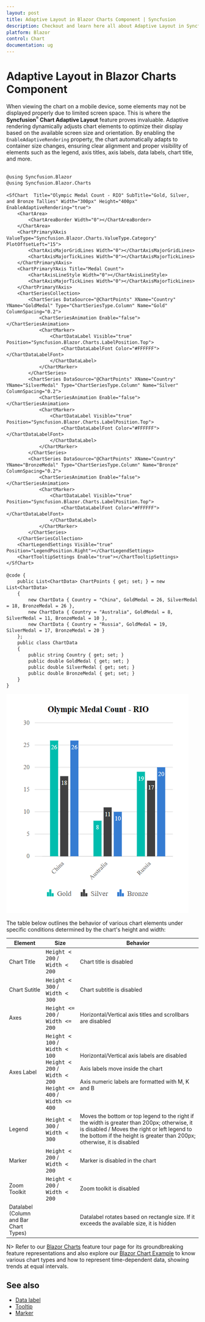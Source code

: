 ```yaml
---
layout: post
title: Adaptive Layout in Blazor Charts Component | Syncfusion
description: Checkout and learn here all about Adaptive Layout in Syncfusion Blazor Charts component and much more.
platform: Blazor
control: Chart
documentation: ug
---
```


# Adaptive Layout in Blazor Charts Component

When viewing the chart on a mobile device, some elements may not be displayed properly due to limited screen space. This is where the **Syncfusion<sup style="font-size:70%">&reg;</sup> Chart Adaptive Layout** feature proves invaluable. Adaptive rendering dynamically adjusts chart elements to optimize their display based on the available screen size and orientation. By enabling the `EnableAdaptiveRendering` property, the chart automatically adapts to container size changes, ensuring clear alignment and proper visibility of elements such as the legend, axis titles, axis labels, data labels, chart title, and more.

```cshtml

@using Syncfusion.Blazor
@using Syncfusion.Blazor.Charts

<SfChart  Title="Olympic Medal Count - RIO" SubTitle="Gold, Silver, and Bronze Tallies" Width="300px" Height="400px" EnableAdaptiveRendering="true">
    <ChartArea>
        <ChartAreaBorder Width="0"></ChartAreaBorder>
    </ChartArea>
    <ChartPrimaryXAxis ValueType="Syncfusion.Blazor.Charts.ValueType.Category" PlotOffsetLeft="15">
        <ChartAxisMajorGridLines Width="0"></ChartAxisMajorGridLines>
        <ChartAxisMajorTickLines Width="0"></ChartAxisMajorTickLines>
    </ChartPrimaryXAxis>
    <ChartPrimaryYAxis Title="Medal Count">
        <ChartAxisLineStyle Width="0"></ChartAxisLineStyle>
        <ChartAxisMajorTickLines Width="0"></ChartAxisMajorTickLines>
    </ChartPrimaryYAxis>
    <ChartSeriesCollection>
        <ChartSeries DataSource="@ChartPoints" XName="Country" YName="GoldMedal" Type="ChartSeriesType.Column" Name="Gold" ColumnSpacing="0.2">
            <ChartSeriesAnimation Enable="false"></ChartSeriesAnimation>
            <ChartMarker>
                <ChartDataLabel Visible="true" Position="Syncfusion.Blazor.Charts.LabelPosition.Top">
                    <ChartDataLabelFont Color="#FFFFFF"></ChartDataLabelFont>
                </ChartDataLabel>
            </ChartMarker>
        </ChartSeries>
        <ChartSeries DataSource="@ChartPoints" XName="Country" YName="SilverMedal" Type="ChartSeriesType.Column" Name="Silver" ColumnSpacing="0.2">
            <ChartSeriesAnimation Enable="false"></ChartSeriesAnimation>
            <ChartMarker>
                <ChartDataLabel Visible="true" Position="Syncfusion.Blazor.Charts.LabelPosition.Top">
                    <ChartDataLabelFont Color="#FFFFFF"></ChartDataLabelFont>
                </ChartDataLabel>
            </ChartMarker>
        </ChartSeries> 
        <ChartSeries DataSource="@ChartPoints" XName="Country" YName="BronzeMedal" Type="ChartSeriesType.Column" Name="Bronze" ColumnSpacing="0.2">
            <ChartSeriesAnimation Enable="false"></ChartSeriesAnimation>
            <ChartMarker>
                <ChartDataLabel Visible="true" Position="Syncfusion.Blazor.Charts.LabelPosition.Top">
                    <ChartDataLabelFont Color="#FFFFFF"></ChartDataLabelFont>
                </ChartDataLabel>
            </ChartMarker>
        </ChartSeries>
    </ChartSeriesCollection>
    <ChartLegendSettings Visible="true" Position="LegendPosition.Right"></ChartLegendSettings>
    <ChartTooltipSettings Enable="true"></ChartTooltipSettings>
</SfChart>

@code {
    public List<ChartData> ChartPoints { get; set; } = new List<ChartData>
    {
        new ChartData { Country = "China", GoldMedal = 26, SilverMedal = 18, BronzeMedal = 26 },
        new ChartData { Country = "Australia", GoldMedal = 8, SilverMedal = 11, BronzeMedal = 10 },
        new ChartData { Country = "Russia", GoldMedal = 19, SilverMedal = 17, BronzeMedal = 20 }
    };
    public class ChartData
    {
        public string Country { get; set; }
        public double GoldMedal { get; set; }
        public double SilverMedal { get; set; }
        public double BronzeMedal { get; set; }
    }
}

```

![Adaptive Layout in Blazor Chart](images/adaptive-layout/blazor-chart-adaptive-layout.png)

The table below outlines the behavior of various chart elements under specific conditions determined by the chart's height and width:


| Element      | Size             | Behavior         |
|--------------|------------------  |---------------------|
| Chart Title  | <kbd>Height &lt; 200</kbd> / <kbd>Width &lt; 200</kbd> | Chart title is disabled |
| Chart Sutitle | <kbd>Height &lt; 300</kbd> / <kbd>Width &lt; 300</kbd> | Chart subtitle is disabled |
| Axes | <kbd>Height &lt;= 200</kbd> / <kbd>Width &lt;= 200</kbd> | Horizontal/Vertical axis titles and scrollbars are disabled |
| Axes Label  | <kbd>Height &lt; 100</kbd> / <kbd>Width &lt; 100</kbd> <br> <kbd>Height &lt; 200</kbd> / <kbd>Width &lt; 200</kbd> <br> <kbd>Height &lt;= 400</kbd> / <kbd>Width &lt;= 400</kbd>  | Horizontal/Vertical axis labels are disabled <br><br> Axis labels move inside the chart <br><br> Axis numeric labels are formatted with M, K and B |
| Legend | <kbd>Height &lt; 300</kbd> / <kbd>Width &lt; 300</kbd> | Moves the bottom or top legend to the right if the width is greater than 200px; otherwise, it is disabled / Moves the right or left legend to the bottom if the height is greater than 200px; otherwise, it is disabled |
| Marker | <kbd>Height &lt; 200</kbd> / <kbd>Width &lt; 200</kbd> | Marker is disabled in the chart |
| Zoom Toolkit | <kbd>Height &lt; 200</kbd> / <kbd>Width &lt; 200</kbd> | Zoom toolkit is disabled |
| Datalabel <br> (Column and Bar Chart Types)| | Datalabel rotates based on rectangle size. If it exceeds the available size, it is hidden |

N> Refer to our [Blazor Charts](https://www.syncfusion.com/blazor-components/blazor-charts) feature tour page for its groundbreaking feature representations and also explore our [Blazor Chart Example](https://blazor.syncfusion.com/demos/chart/line?theme=bootstrap5) to know various chart types and how to represent time-dependent data, showing trends at equal intervals.

## See also

* [Data label](./data-labels)
* [Tooltip](./tool-tip)
* [Marker](./data-markers)